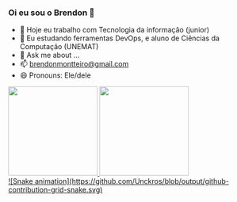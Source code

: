 ### Oi eu sou o Brendon  👋

- 🔭 Hoje eu trabalho com Tecnologia da informação (junior)
- 🌱 Eu estudando ferramentas DevOps, e aluno de Ciências da Computação (UNEMAT)
- 💬 Ask me about ...
- 📫 brendonmontteiro@gmail.com
- 😄 Pronouns: Ele/dele

<div>
  <a href="https://github.com/Unckros">
  <img height="180em" src="https://github-readme-stats.vercel.app/api?username=Unckros_icons=true&theme=dracula&include_all_commits=true&count_private=true"/>
  <img height="180em" src="https://github-readme-stats.vercel.app/api/top-langs/?username=Unckros=compact&langs_count=7&theme=dracula"/>
</div>
![Snake animation](https://github.com/Unckros/blob/output/github-contribution-grid-snake.svg)
  
###
